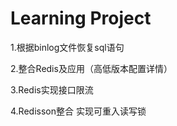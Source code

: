 # Learning Project
1.根据binlog文件恢复sql语句

2.整合Redis及应用（高低版本配置详情）

3.Redis实现接口限流

4.Redisson整合 实现可重入读写锁
